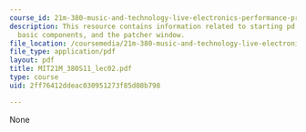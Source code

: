 ```yaml
---
course_id: 21m-380-music-and-technology-live-electronics-performance-practices-spring-2011
description: This resource contains information related to starting pd, the pd window,
  basic components, and the patcher window.
file_location: /coursemedia/21m-380-music-and-technology-live-electronics-performance-practices-spring-2011/2ff76412ddeac030951273f85d08b798_MIT21M_380S11_lec02.pdf
file_type: application/pdf
layout: pdf
title: MIT21M_380S11_lec02.pdf
type: course
uid: 2ff76412ddeac030951273f85d08b798

---
```

None